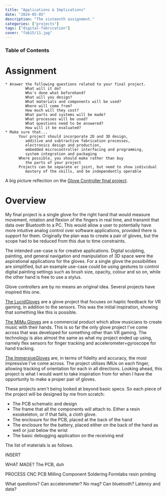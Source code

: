 ```yaml
---
title: "Applications & Implications"
date: "2024-05-05"
description: "The sixteenth assignment."
categories: ["projects"]
tags: ["digital-fabrication"]
cover: "fab15/11.jpg"
---
```


### Table of Contents

# Assignment

```
* Answer the following questions related to your final project.
         What will it do?
         Who's done what beforehand?
         What will you design?
         What materials and components will be used?
         Where will come from?
         How much will they cost?
         What parts and systems will be made?
         What processes will be used?
         What questions need to be answered?
         How will it be evaluated?
* Make sure that...
      Your project should incorporate 2D and 3D design,
         additive and subtractive fabrication processes,
         electronics design and production,
         embedded microcontroller interfacing and programming,
         system integration and packaging
      Where possible, you should make rather than buy
         the parts of your project
      Projects can be separate or joint, but need to show individual 
         mastery of the skills, and be independently operable 
```

A big picture reflection on the [Glove Controller final project](fablab-00).

# Overview

My final project is a single glove for the right hand that would measure movement, rotation and flexion of the fingers in real time, and transmit that data over Bluetooth to a PC. This would allow a user to potentially have more intuitive analog control over software applications, provided there is support for them. Originally the plan was to create a pair of gloves, but the scope had to be reduced from this due to time constraints.  

The intended use-case is for creative applications. Digital sculpting, painting, and general navigation and manipulation of 3D space were the aspirational applications for the gloves. For a single glove the possibilities are simplified, but an example use-case could be using gestures to control digital painting settings such as brush size, opacity, colour and so on, while the other hand is free to use a stylus.

Glove controllers are by no means an original idea. Several projects have inspired this one. 

[The LucidGloves](https://github.com/LucidVR/lucidgloves/tree/proto5) are a glove project that focuses on haptic feedback for VR gaming, in addition to the sensors. This was the initial inspiration, showing that something like this is possible. 

[The MiMu Gloves](https://www.mimugloves.com/) are a commercial product which allow musicians to create music with their hands. This is so far the only glove project I've come across that was developed for something other than VR gaming. The technology is also almost the same as what my project ended up using, namely flex sensors for finger tracking and accelerometer+gyroscope for hand tracking. 

[The ImmersiveGloves](https://github.com/ras-marques/ImmersiveGloves) are, in terms of fidelity and accuracy, the most impressive I've come across. The project utilises IMUs on each finger, allowing tracking of orientation for each in all directions. Looking ahead, this project is what I would want to take inspiration from for when I have the opportunity to make a proper pair of gloves.

These projects aren't being looked at beyond basic specs. So each piece of the project will be designed by me from scratch:
* The PCB schematic and design 
* The frame that all the components will attach to. Either a resin exoskeleton, or if that fails, a cloth glove. 
* The enclosure for the PCB, placed at the back of the hand
* The enclosure for the battery, placed either on the back of the hand as well or just below the wrist
* The basic debugging application on the receiving end 

The list of materials is as follows.

INSERT

WHAT MADE? The PCB, duh

PROCESS
CNC PCB Milling 
Component Soldering 
Formlabs resin printing

What questions?
Can accelerometer? No mag?
Can bluetooth? Latency and data?
